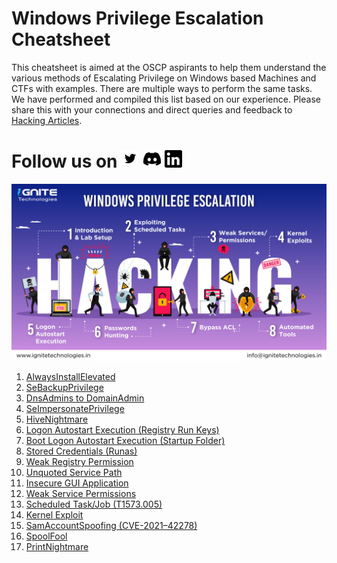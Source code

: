 # Windows Privilege Escalation Cheatsheet

This cheatsheet is aimed at the OSCP aspirants to help them understand the various methods of Escalating Privilege on Windows based Machines and CTFs with examples. There are multiple ways to perform the same tasks. We have performed and compiled this list based on our experience. Please share this with your connections and direct queries and feedback to [Hacking Articles](https://twitter.com/hackinarticles).

[1]: http://www.twitter.com/hackinarticles

[1.5]: https://raw.githubusercontent.com/Ignitetechnologies/Windows-Privilege-Escalation/main/61109.png
[1.6]: https://www.linkedin.com/company/hackingarticles/
[1.3]: https://raw.githubusercontent.com/Ignitetechnologies/Windows-Privilege-Escalation/main/discord.png
[1.4]: https://discord.com/invite/kyKvXwK4Bk
[1.1]: https://raw.githubusercontent.com/Ignitetechnologies/Windows-Privilege-Escalation/main/twitter.png
[1]: http://www.twitter.com/hackinarticles
# Follow us on [![alt text][1.1]][1] [![alt text][1.3]][1.4] [![alt text][1.5]][1.6]

![image](https://raw.githubusercontent.com/Ignitetechnologies/Windows-Privilege-Escalation/main/winprivs.jpg)

1. [AlwaysInstallElevated](https://www.hackingarticles.in/windows-privilege-escalation-alwaysinstallelevated//)
2. [SeBackupPrivilege](https://www.hackingarticles.in/windows-privilege-escalation-sebackupprivilege/)
3. [DnsAdmins to DomainAdmin](https://www.hackingarticles.in/windows-privilege-escalation-dnsadmins-to-domainadmin/)
4. [SeImpersonatePrivilege](https://www.hackingarticles.in/windows-privilege-escalation-seimpersonateprivilege/)
5. [HiveNightmare](https://www.hackingarticles.in/windows-privilege-escalation-hivenightmare/)
6. [Logon Autostart Execution (Registry Run Keys)](https://www.hackingarticles.in/windows-privilege-escalation-logon-autostart-execution-registry-run-keys/)
7. [Boot Logon Autostart Execution (Startup Folder)](https://www.hackingarticles.in/windows-privilege-escalation-boot-logon-autostart-execution-startup-folder/)
8. [Stored Credentials (Runas)](https://www.hackingarticles.in/windows-privilege-escalation-stored-credentials-runas/)
9. [Weak Registry Permission](https://www.hackingarticles.in/windows-privilege-escalation-weak-registry-permission/)
10. [Unquoted Service Path](https://www.hackingarticles.in/windows-privilege-escalation-unquoted-service-path/)
11. [Insecure GUI Application](https://www.hackingarticles.in/windows-privilege-escalation-insecure-gui-application/)
12. [Weak Service Permissions](https://www.hackingarticles.in/windows-privilege-escalation-weak-services-permission/)
13. [Scheduled Task/Job (T1573.005)](https://www.hackingarticles.in/windows-privilege-escalation-scheduled-task-job-t1573-005/)
14. [Kernel Exploit](https://www.hackingarticles.in/windows-privilege-escalation-kernel-exploit/)
15. [SamAccountSpoofing (CVE-2021–42278)](https://www.hackingarticles.in/active-directory-privilege-escalation-cve-2021-42278/)
16. [SpoolFool](https://www.hackingarticles.in/windows-privilege-escalation-spoolfool/)
17. [PrintNightmare](https://www.hackingarticles.in/windows-privilege-escalation-printnightmare/)

